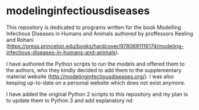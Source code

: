 # modelinginfectiousdiseases

This repository is dedicated to programs written for the book Modelling Infectious Diseases in Humans and Animals authored by proffessors Keeling and Rohani (https://press.princeton.edu/books/hardcover/9780691116174/modeling-infectious-diseases-in-humans-and-animals). 

I have authored the Python scripts to run the models and offered them to the authors, who they kindly decided to add them to the supplementary material website (http://modelinginfectiousdiseases.org/). I was also keeping up-to-date on a personal website which does not exist anymore.

I have added the original Python 2 scripts to this repository and my plan is to update them to Python 3 and add explanatory nd
